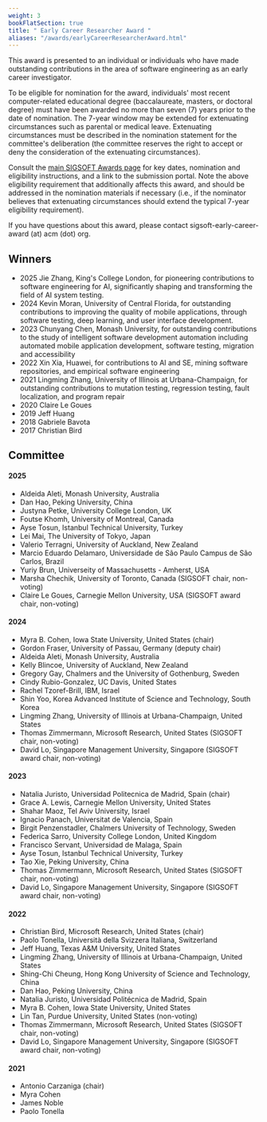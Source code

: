 ```yaml
---
weight: 3
bookFlatSection: true
title: " Early Career Researcher Award "
aliases: "/awards/earlyCareerResearcherAward.html"
---
```


This award is presented to an individual or individuals who have made outstanding contributions in the area of software engineering as an early career investigator.

To be eligible for nomination for the award, individuals' most recent computer-related educational degree (baccalaureate, masters, or doctoral degree) must have been awarded no more than seven (7) years prior to the date of nomination. The 7-year window may be extended for extenuating circumstances such as parental or medical leave. Extenuating circumstances must be described in the nomination statement for the committee's deliberation (the committee reserves the right to accept or deny the consideration of the extenuating circumstances).

Consult the [main SIGSOFT Awards page](/awards/sigsoftAwards/) for key dates, nomination and eligibility instructions, and a link to the submission portal. Note the above eligibility requirement that additionally affects this award, and should be addressed in the nomination materials if necessary (i.e., if the nominator believes that extenuating circumstances should extend the typical 7-year eligibility requirement). 

If you have questions about this award, please contact sigsoft-early-career-award (at) acm (dot) org.

## Winners
- 2025  Jie Zhang, King's College London, for pioneering contributions to software engineering for AI, significantly shaping and transforming the field of AI system testing.
- 2024  Kevin Moran, University of Central Florida, for outstanding contributions to improving the quality of mobile applications, through software testing, deep learning, and user interface development.
- 2023  Chunyang Chen, Monash University, for outstanding contributions to the study of intelligent software development automation including automated mobile application development, software testing, migration and accessibility
- 2022	Xin Xia, Huawei, for contributions to AI and SE, mining software repositories, and empirical software engineering
- 2021	Lingming Zhang, University of Illinois at Urbana-Champaign, for outstanding contributions to mutation testing, regression testing, fault localization, and program repair
- 2020	Claire Le Goues
- 2019	Jeff Huang
- 2018	Gabriele Bavota
- 2017	Christian Bird

## Committee

#### 2025
- Aldeida Aleti, Monash University, Australia 
- Dan Hao, Peking University, China
- Justyna Petke, University College London, UK
- Foutse Khomh, University of Montreal, Canada
- Ayse Tosun, Istanbul Technical University, Turkey
- Lei Mai, The University of Tokyo, Japan
- Valerio Terragni, University of Auckland, New Zealand
- Marcio Eduardo Delamaro, Universidade de São Paulo Campus de São Carlos, Brazil
- Yuriy Brun, Universeity of Massachusetts - Amherst, USA
- Marsha Chechik, University of Toronto, Canada (SIGSOFT chair, non-voting)
- Claire Le Goues, Carnegie Mellon University, USA (SIGSOFT award chair, non-voting)

#### 2024
- Myra B. Cohen, Iowa State University, United States (chair)
- Gordon Fraser, University of Passau, Germany (deputy chair)
- Aldeida Aleti, Monash University, Australia                                
- Kelly Blincoe, University of Auckland, New Zealand
- Gregory Gay, Chalmers and the University of Gothenburg, Sweden                            
- Cindy Rubio-Gonzalez, UC Davis, United States 
- Rachel Tzoref-Brill, IBM, Israel
- Shin Yoo, Korea Advanced Institute of Science and Technology, South Korea                                                                    
- Lingming Zhang, University of Illinois at Urbana-Champaign, United States  
- Thomas Zimmermann, Microsoft Research, United States (SIGSOFT chair, non-voting)
- David Lo, Singapore Management University, Singapore (SIGSOFT award chair, non-voting)

#### 2023
- Natalia Juristo, Universidad Politecnica de Madrid, Spain (chair)
- Grace A. Lewis, Carnegie Mellon University, United States
- Shahar Maoz, Tel Aviv University, Israel
- Ignacio Panach, Universitat de Valencia, Spain
- Birgit Penzenstadler, Chalmers University of Technology, Sweden
- Federica Sarro, University College London, United Kingdom
- Francisco Servant, Universidad de Malaga, Spain
- Ayse Tosun, Istanbul Technical University, Turkey
- Tao Xie, Peking University, China
- Thomas Zimmermann, Microsoft Research, United States (SIGSOFT chair, non-voting)
- David Lo, Singapore Management University, Singapore (SIGSOFT award chair, non-voting)
#### 2022
- Christian Bird, Microsoft Research, United States (chair)
- Paolo Tonella, Università della Svizzera Italiana, Switzerland
- Jeff Huang, Texas A&M University, United States
- Lingming Zhang, University of Illinois at Urbana-Champaign, United States
- Shing-Chi Cheung, Hong Kong University of Science and Technology, China
- Dan Hao, Peking University, China
- Natalia Juristo, Universidad Politécnica de Madrid, Spain
- Myra B. Cohen, Iowa State University, United States
- Lin Tan, Purdue University, United States (non-voting)
- Thomas Zimmermann, Microsoft Research, United States (SIGSOFT chair, non-voting)
- David Lo, Singapore Management University, Singapore (SIGSOFT award chair, non-voting)

#### 2021
- Antonio Carzaniga (chair)
- Myra Cohen
- James Noble
- Paolo Tonella
